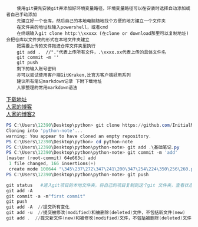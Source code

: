 		使用git要先安装git并添加好环境变量路径，环境变量路径可以在安装时选择自动添加或者自己手动添加
		先建立好一个仓库，然后自己的本地电脑随地找个方便的地方建立一个文件夹
		在文件夹的地址栏输入powershell，或者cmd
		在终端输入git clone http:\\xxxxx (在clone or download那里可以复制地址)会把仓库以文件夹的形式在本地文件夹建立
		把需要上传的文件拖进仓库文件夹里执行
		git add .  //"."代表上传所有文件，.\xxxx.xx代表上传的具体文件名
		git commit -m ''
		git push
		剩下的输入账号密码
		亦可以尝试使用客户端GitKraken,比官方客户端好用系列
		建议所有笔记markdown记录 下附下载地址
		人家整理的常用markdown语法   
[下载地址](http://markdownpad.com/download.html)<br>
[人家的博客](https://www.jianshu.com/p/82e730892d42)<br>
[人家的博客2](https://blog.csdn.net/kaitiren/article/details/38513715)<br>

```powershell
PS C:\Users\12390\Desktop\python> git clone https://github.com/InitialMe/python-note.git
Cloning into 'python-note'...
warning: You appear to have cloned an empty repository.
PS C:\Users\12390\Desktop\python> cd python-note
PS C:\Users\12390\Desktop\python\python-note> git add .\基础笔记.py
PS C:\Users\12390\Desktop\python\python-note> git commit -m 'add'
[master (root-commit) 64e663c] add
 1 file changed, 166 insertions(+)
 create mode 100644 "\345\237\272\347\241\200\347\254\224\350\256\260.py"
PS C:\Users\12390\Desktop\python\python-note> git push
```
```powershell
git status   #进入git项目的本地文件夹，将自己的项目复制到这个git 文件夹，查看状态，提交所有的新文件
git add -A  
git commit -a -m"first commit"
git push 
git add -A  //提交所有变化  
git add -u  //提交被修改(modified)和被删除(deleted)文件，不包括新文件(new)  
git add .  //提交新文件(new)和被修改(modified)文件，不包括被删除(deleted)文件
```
